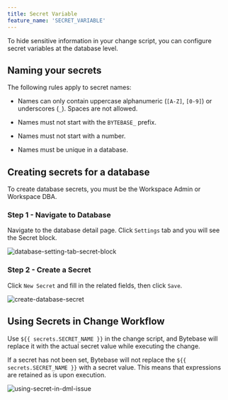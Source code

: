 ```yaml
---
title: Secret Variable
feature_name: 'SECRET_VARIABLE'
---
```


To hide sensitive information in your change script, you can configure secret variables at the database level.

## Naming your secrets

The following rules apply to secret names:

- Names can only contain uppercase alphanumeric (`[A-Z]`, `[0-9]`) or underscores (`_`). Spaces are not allowed.

- Names must not start with the `BYTEBASE_` prefix.

- Names must not start with a number.

- Names must be unique in a database.

## Creating secrets for a database

<HintBlock type="info">

To create database secrets, you must be the Workspace Admin or Workspace DBA.

</HintBlock>

### Step 1 - Navigate to Database

Navigate to the database detail page. Click `Settings` tab and you will see the Secret block.

![database-setting-tab-secret-block](/content/docs/security/secret/database-setting-tab.webp)

### Step 2 - Create a Secret

Click `New Secret` and fill in the related fields, then click `Save`.

![create-database-secret](/content/docs/security/secret/create-salary-secret.webp)

## Using Secrets in Change Workflow

Use `${{ secrets.SECRET_NAME }}` in the change script, and Bytebase will replace it with the actual secret value while executing the change.

<HintBlock type="info">

If a secret has not been set, Bytebase will not replace the `${{ secrets.SECRET_NAME }}` with a secret value. This means that expressions are retained as is upon execution.

</HintBlock>

![using-secret-in-dml-issue](/content/docs/security/secret/using-secret-in-dml-issue.webp)
